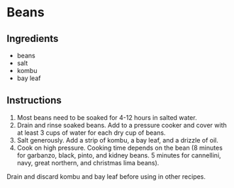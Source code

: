 # Beans

## Ingredients

- beans
- salt
- kombu
- bay leaf

## Instructions

1. Most beans need to be soaked for 4-12 hours in salted water.
2. Drain and rinse soaked beans. Add to a pressure cooker and cover with at least 3 cups of water for each dry cup of beans.
3. Salt generously. Add a strip of kombu, a bay leaf, and a drizzle of oil.
4. Cook on high pressure. Cooking time depends on the bean (8 minutes for garbanzo, black, pinto, and kidney beans. 5 minutes for cannellini, navy, great northern, and christmas lima beans).

Drain and discard kombu and bay leaf before using in other recipes.

